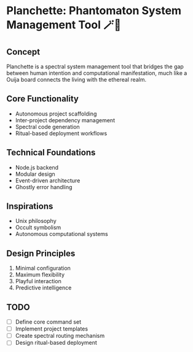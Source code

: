 # Planchette: Phantomaton System Management Tool 🪄👻

## Concept
Planchette is a spectral system management tool that bridges the gap between human intention and computational manifestation, much like a Ouija board connects the living with the ethereal realm.

## Core Functionality
- Autonomous project scaffolding
- Inter-project dependency management
- Spectral code generation
- Ritual-based deployment workflows

## Technical Foundations
- Node.js backend
- Modular design
- Event-driven architecture
- Ghostly error handling

## Inspirations
- Unix philosophy
- Occult symbolism
- Autonomous computational systems

## Design Principles
1. Minimal configuration
2. Maximum flexibility
3. Playful interaction
4. Predictive intelligence

## TODO
- [ ] Define core command set
- [ ] Implement project templates
- [ ] Create spectral routing mechanism
- [ ] Design ritual-based deployment